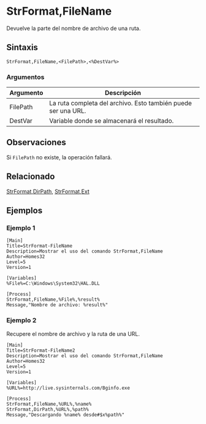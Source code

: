 # StrFormat,FileName

Devuelve la parte del nombre de archivo de una ruta.

## Sintaxis

```pebakery
StrFormat,FileName,<FilePath>,<%DestVar%>
```

### Argumentos

| Argumento | Descripción |
| --- | --- |
| FilePath | La ruta completa del archivo. Esto también puede ser una URL. |
| DestVar | Variable donde se almacenará el resultado. |

## Observaciones

Si `FilePath` no existe, la operación fallará.

## Relacionado

[StrFormat,DirPath](./DirPath.md), [StrFormat,Ext](./Ext.md)

## Ejemplos

### Ejemplo 1

```pebakery
[Main]
Title=StrFormat-FileName
Description=Mostrar el uso del comando StrFormat,FileName
Author=Homes32
Level=5
Version=1

[Variables]
%File%=C:\Windows\System32\HAL.DLL

[Process]
StrFormat,FileName,%File%,%result%
Message,"Nombre de archivo: %result%"
```

### Ejemplo 2

Recupere el nombre de archivo y la ruta de una URL.

```pebakery
[Main]
Title=StrFormat-FileName2
Description=Mostrar el uso del comando StrFormat,FileName
Author=Homes32
Level=5
Version=1

[Variables]
%URL%=http://live.sysinternals.com/Bginfo.exe

[Process]
StrFormat,FileName,%URL%,%name%
StrFormat,DirPath,%URL%,%path%
Message,"Descargando %name% desde#$x%path%"
```
